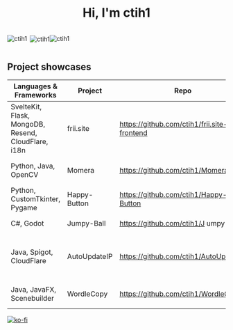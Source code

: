 <h1 align="center">Hi, I'm ctih1</h1>

<div style="display: flex; flex-direction: row; align-items: center">
    <p><img align="left" src="https://github-readme-stats.vercel.app/api/top-langs?username=ctih1&show_icons=true&locale=en" alt="ctih1" /></p>
    <p>&nbsp;<img align="center" src="https://github-readme-stats.vercel.app/api?username=ctih1&show_icons=true&locale=en" alt="ctih1" /></p>
    <p><img align="center" src="https://github-readme-streak-stats.herokuapp.com/?user=ctih1&" alt="ctih1" /></p>
</div>

## Project showcases

| Languages & Frameworks |Project | Repo | Details |
| -----------------------| ------ | ---- | ------- |
| SvelteKit, Flask, MongoDB, Resend, CloudFlare, i18n |frii.site | https://github.com/ctih1/frii.site-frontend | First service, [over 200 users](https://github.com/ctih1/frii.site-frontend/discussions/88) |
| Python, Java, OpenCV | Momera | https://github.com/ctih1/Momera | First OpenCV project |
| Python, CustomTkinter, Pygame | Happy-Button | https://github.com/ctih1/Happy-Button | First GUI application / game |
| C#, Godot | Jumpy-Ball | https://github.com/ctih1/J umpy-Ball | First mobile game |
| Java, Spigot, CloudFlare | AutoUpdateIP | https://github.com/ctih1/AutoUpdateIP | Minecraft plugin that used Cloudflare's API |
| Java, JavaFX, Scenebuilder | WordleCopy | https://github.com/ctih1/WordleCopy | First game made with Java |

[![ko-fi](https://ko-fi.com/img/githubbutton_sm.svg)](https://ko-fi.com/X8X7Y6Q0H) 
